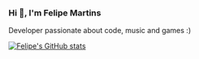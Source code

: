 ### Hi 👋, I'm Felipe Martins
Developer passionate about code, music and games :)

<!--

- 🔭 I’m currently working on ?
- 🌱 I’m currently learning React
- 💬 Ask me about Python/Unity/C#
- 📫 How to reach me: felipemartinsleandro@hotmail.com
-->

[![Felipe's GitHub stats](https://github-readme-stats.vercel.app/api?username=felipemlx)](https://github.com/felipemlx/github-readme-stats)
